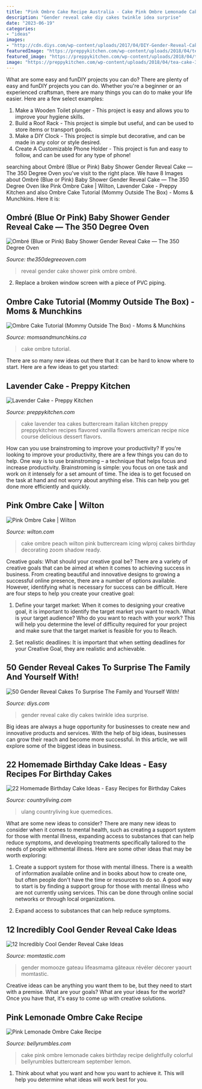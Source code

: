 ```yaml
---
title: "Pink Ombre Cake Recipe Australia - Cake Pink Ombre Lemonade Cakes Birthday Recipe Delightfully Colorful Bellyrumbles Buttercream September Lemon"
description: "Gender reveal cake diy cakes twinkle idea surprise"
date: "2023-06-19"
categories:
- "ideas"
images:
- "http://cdn.diys.com/wp-content/uploads/2017/04/DIY-Gender-Reveal-Cake-Idea.jpg"
featuredImage: "https://preppykitchen.com/wp-content/uploads/2018/04/tea-cake-3-1140x1611.jpg"
featured_image: "https://preppykitchen.com/wp-content/uploads/2018/04/tea-cake-3-1140x1611.jpg"
image: "https://preppykitchen.com/wp-content/uploads/2018/04/tea-cake-3-1140x1611.jpg"
---
```



What are some easy and funDIY projects you can do?
There are plenty of easy and funDIY projects you can do. Whether you're a beginner or an experienced craftsman, there are many things you can do to make your life easier. Here are a few select examples: 
1. Make a Wooden Toilet plunger - This project is easy and allows you to improve your hygiene skills. 
2. Build a Roof Rack - This project is simple but useful, and can be used to store items or transport goods. 
3. Make a DIY Clock - This project is simple but decorative, and can be made in any color or style desired. 
4. Create A Customizable Phone Holder - This project is fun and easy to follow, and can be used for any type of phone!

	

		
searching about Ombré (Blue or Pink) Baby Shower Gender Reveal Cake — The 350 Degree Oven you've visit to the right place. We have 8 Images about Ombré (Blue or Pink) Baby Shower Gender Reveal Cake — The 350 Degree Oven like Pink Ombre Cake | Wilton, Lavender Cake - Preppy Kitchen and also Ombre Cake Tutorial (Mommy Outside The Box) - Moms &amp; Munchkins. Here it is:
		
    
## Ombré (Blue Or Pink) Baby Shower Gender Reveal Cake — The 350 Degree Oven

<img loading=lazy src="http://www.the350degreeoven.com/wp-content/uploads/2016/01/DSC_0498-11.jpg" onerror="this.onerror=null;this.src='https://tse3.mm.bing.net/th?id=OIP.TAbO7CltCfoB2zTmi1Cl2QHaE6&amp;pid=15.1';" alt="Ombré (Blue or Pink) Baby Shower Gender Reveal Cake — The 350 Degree Oven">

_Source: the350degreeoven.com_

>reveal gender cake shower pink ombre ombré. 

	

2. Replace a broken window screen with a piece of PVC piping.

    
## Ombre Cake Tutorial (Mommy Outside The Box) - Moms &amp; Munchkins

<img loading=lazy src="https://www.momsandmunchkins.ca/wp-content/uploads/2014/02/ombre-cake-tutorial.jpg" onerror="this.onerror=null;this.src='https://tse3.mm.bing.net/th?id=OIP.1TaeBDyhpRQczANx2u99awHaPK&amp;pid=15.1';" alt="Ombre Cake Tutorial (Mommy Outside The Box) - Moms &amp; Munchkins">

_Source: momsandmunchkins.ca_

>cake ombre tutorial. 

	

There are so many new ideas out there that it can be hard to know where to start. Here are a few ideas to get you started: 

    
## Lavender Cake - Preppy Kitchen

<img loading=lazy src="https://preppykitchen.com/wp-content/uploads/2018/04/tea-cake-3-1140x1611.jpg" onerror="this.onerror=null;this.src='https://tse4.mm.bing.net/th?id=OIP.V6ukA2Wm44gWpM4gPYrmrAHaKd&amp;pid=15.1';" alt="Lavender Cake - Preppy Kitchen">

_Source: preppykitchen.com_

>cake lavender tea cakes buttercream italian kitchen preppy preppykitchen recipes flavored vanilla flowers american recipe nice course delicious dessert flavors. 

	

How can you use brainstroming to improve your productivity?
If you're looking to improve your productivity, there are a few things you can do to help. One way is to use brainstroming – a technique that helps focus and increase productivity. Brainstroming is simple: you focus on one task and work on it intensely for a set amount of time. The idea is to get focused on the task at hand and not worry about anything else. This can help you get done more efficiently and quickly.

    
## Pink Ombre Cake | Wilton

<img loading=lazy src="https://www.wilton.com/dw/image/v2/AAWA_PRD/on/demandware.static/-/Sites-wilton-project-master/default/dw66d8739d/images/project/WLPROJ-8145/Peach-Ombre-Cake.jpg?sw=1440&amp;sh=750&amp;sm=fit" onerror="this.onerror=null;this.src='https://tse1.mm.bing.net/th?id=OIP.yoiclVwqKm0AJ3Vo9MlV7gHaHa&amp;pid=15.1';" alt="Pink Ombre Cake | Wilton">

_Source: wilton.com_

>cake ombre peach wilton pink buttercream icing wlproj cakes birthday decorating zoom shadow ready. 

	

Creative goals: What should your creative goal be?
There are a variety of creative goals that can be aimed at when it comes to achieving success in business. From creating beautiful and innovative designs to growing a successful online presence, there are a number of options available. However, identifying what is necessary for success can be difficult. Here are four steps to help you create your creative goal:
1. Define your target market: When it comes to designing your creative goal, it is important to identify the target market you want to reach. What is your target audience? Who do you want to reach with your work? This will help you determine the level of difficulty required for your project and make sure that the target market is feasible for you to Reach.

2. Set realistic deadlines: It is important that when setting deadlines for your Creative Goal, they are realistic and achievable.

    
## 50 Gender Reveal Cakes To Surprise The Family And Yourself With!

<img loading=lazy src="http://cdn.diys.com/wp-content/uploads/2017/04/DIY-Gender-Reveal-Cake-Idea.jpg" onerror="this.onerror=null;this.src='https://tse2.mm.bing.net/th?id=OIP.mKRFadVu5xXxe7rL52KnqgHaLI&amp;pid=15.1';" alt="50 Gender Reveal Cakes To Surprise The Family and Yourself With!">

_Source: diys.com_

>gender reveal cake diy cakes twinkle idea surprise. 

	

Big ideas are always a huge opportunity for businesses to create new and innovative products and services. With the help of big ideas, businesses can grow their reach and become more successful. In this article, we will explore some of the biggest ideas in business.

    
## 22 Homemade Birthday Cake Ideas - Easy Recipes For Birthday Cakes

<img loading=lazy src="http://clv.h-cdn.co/assets/cm/17/16/480x720/gallery-54f0fe075a685-gettyimages-860558061.jpg" onerror="this.onerror=null;this.src='https://tse2.mm.bing.net/th?id=OIP.xAHWvGoU2T2n5N3yzdPa0wHaLH&amp;pid=15.1';" alt="22 Homemade Birthday Cake Ideas - Easy Recipes for Birthday Cakes">

_Source: countryliving.com_

>ulang countryliving kue quemedices. 

	

What are some new ideas to consider?
There are many new ideas to consider when it comes to mental health, such as creating a support system for those with mental illness, expanding access to substances that can help reduce symptoms, and developing treatments specifically tailored to the needs of people withmental illness. Here are some other ideas that may be worth exploring:
1. Create a support system for those with mental illness. There is a wealth of information available online and in books about how to create one, but often people don't have the time or resources to do so. A good way to start is by finding a support group for those with mental illness who are not currently using services. This can be done through online social networks or through local organizations.

2. Expand access to substances that can help reduce symptoms.

    
## 12 Incredibly Cool Gender Reveal Cake Ideas

<img loading=lazy src="https://cdn1-www.momtastic.com/assets/uploads/gallery/10-great-gender-reveal-cake-ideas/gender-reveal-cake-ideas-10-he-she.jpg" onerror="this.onerror=null;this.src='https://tse3.mm.bing.net/th?id=OIP.v1COtQz1RQjOz04pduTM1AHaKX&amp;pid=15.1';" alt="12 Incredibly Cool Gender Reveal Cake Ideas">

_Source: momtastic.com_

>gender momooze gateau lifeasmama gâteaux révéler décorer yaourt momtastic. 

	

Creative ideas can be anything you want them to be, but they need to start with a premise. What are your goals? What are your ideas for the world? Once you have that, it's easy to come up with creative solutions.

    
## Pink Lemonade Ombre Cake Recipe

<img loading=lazy src="https://bellyrumbles.com/wp-content/uploads/2013/09/pink-lemonade-ombre-cake-2.jpg" onerror="this.onerror=null;this.src='https://tse4.mm.bing.net/th?id=OIP.AVOd-Z92xQQXOmbid1EivgHaJ4&amp;pid=15.1';" alt="Pink Lemonade Ombre Cake Recipe">

_Source: bellyrumbles.com_

>cake pink ombre lemonade cakes birthday recipe delightfully colorful bellyrumbles buttercream september lemon. 

	

1. Think about what you want and how you want to achieve it. This will help you determine what ideas will work best for you. 

